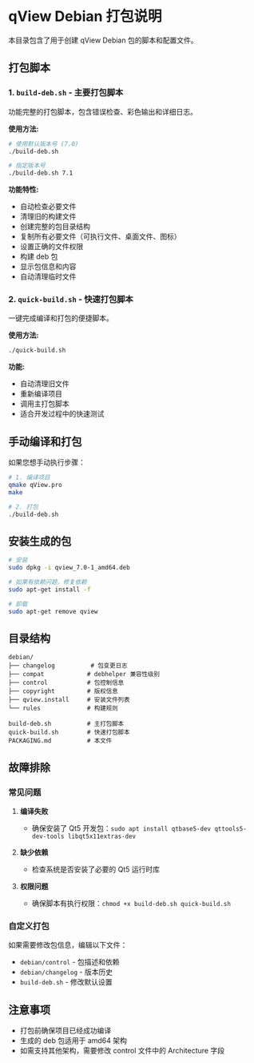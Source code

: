 # qView Debian 打包说明

本目录包含了用于创建 qView Debian 包的脚本和配置文件。

## 打包脚本

### 1. `build-deb.sh` - 主要打包脚本

功能完整的打包脚本，包含错误检查、彩色输出和详细日志。

**使用方法:**
```bash
# 使用默认版本号 (7.0)
./build-deb.sh

# 指定版本号
./build-deb.sh 7.1
```

**功能特性:**
- 自动检查必要文件
- 清理旧的构建文件
- 创建完整的包目录结构
- 复制所有必要文件（可执行文件、桌面文件、图标）
- 设置正确的文件权限
- 构建 deb 包
- 显示包信息和内容
- 自动清理临时文件

### 2. `quick-build.sh` - 快速打包脚本

一键完成编译和打包的便捷脚本。

**使用方法:**
```bash
./quick-build.sh
```

**功能:**
- 自动清理旧文件
- 重新编译项目
- 调用主打包脚本
- 适合开发过程中的快速测试

## 手动编译和打包

如果您想手动执行步骤：

```bash
# 1. 编译项目
qmake qView.pro
make

# 2. 打包
./build-deb.sh
```

## 安装生成的包

```bash
# 安装
sudo dpkg -i qview_7.0-1_amd64.deb

# 如果有依赖问题，修复依赖
sudo apt-get install -f

# 卸载
sudo apt-get remove qview
```

## 目录结构

```
debian/
├── changelog          # 包变更日志
├── compat            # debhelper 兼容性级别
├── control           # 包控制信息
├── copyright         # 版权信息
├── qview.install     # 安装文件列表
└── rules             # 构建规则

build-deb.sh          # 主打包脚本
quick-build.sh        # 快速打包脚本
PACKAGING.md          # 本文件
```

## 故障排除

### 常见问题

1. **编译失败**
   - 确保安装了 Qt5 开发包：`sudo apt install qtbase5-dev qttools5-dev-tools libqt5x11extras-dev`

2. **缺少依赖**
   - 检查系统是否安装了必要的 Qt5 运行时库

3. **权限问题**
   - 确保脚本有执行权限：`chmod +x build-deb.sh quick-build.sh`

### 自定义打包

如果需要修改包信息，编辑以下文件：
- `debian/control` - 包描述和依赖
- `debian/changelog` - 版本历史
- `build-deb.sh` - 修改默认设置

## 注意事项

- 打包前确保项目已经成功编译
- 生成的 deb 包适用于 amd64 架构
- 如需支持其他架构，需要修改 control 文件中的 Architecture 字段
